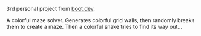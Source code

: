 3rd personal project from [boot.dev](https://boot.dev).

A colorful maze solver. Generates colorful grid walls, then randomly breaks them to create a maze. Then a colorful snake tries to find its way out...
